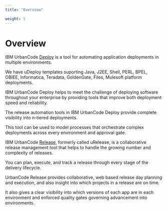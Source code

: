 ```yaml
---
title: "Overview"

weight: 1
---
```


# Overview

IBM UrbanCode  [Deploy](https://hackmd.cisco.com/9EW7DRLfTCu8NsR_W7BSQA)  is a tool for automating application deployments in multiple environments.

We have uDeploy templates suporting Java, J2EE, Shell, PERL, BPEL, OBIEE, Informatica, Teradata, GoldenGate, Files, Mulesoft platform deployments.

IBM UrbanCode Deploy helps to meet the challenge of deploying software throughout your enterprise by providing tools that improve both deployment speed and reliability.

The release automation tools in IBM UrbanCode Deploy provide complete visibility into n-tiered deployments.

This tool can be used to model processes that orchestrate complex deployments across every environment and approval gate.

IBM UrbanCode  [Release](https://hackmd.cisco.com/9EW7DRLfTCu8NsR_W7BSQA), formerly called uRelease, is a collaborative release management tool that helps to handle the growing number and complexity of releases.

You can plan, execute, and track a release through every stage of the delivery lifecycle.

UrbanCode Release provides collaborative, web based release day planning and execution, and also insight into which projects in a release are on time.

It also gives a clear visibility into which versions of each app are in each environment and enforced quality gates governing advancement into environments.
